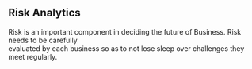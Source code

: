 ## Risk Analytics

Risk is an important component in deciding the future of Business. Risk needs to be carefully <br/>
evaluated by each business so as to not lose sleep over challenges they meet regularly.
